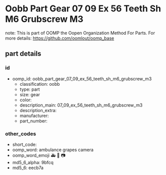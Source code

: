 # Oobb Part Gear 07 09 Ex 56 Teeth Sh M6 Grubscrew M3  

note: This is part of OOMP the Oopen Organization Method For Parts. For more details: https://github.com/oomlout/oomp_base

##  part details





### id
* oomp_id: oobb_part_gear_07_09_ex_56_teeth_sh_m6_grubscrew_m3
  * classification: oobb
  * type: part
  * size: gear
  * color: 
  * description_main: 07_09_ex_56_teeth_sh_m6_grubscrew_m3
  * description_extra: 
  * manufacturer: 
  * part_number: 

### other_codes
* short_code: 
* oomp_word: ambulance grapes camera
* oomp_word_emoji :ambulance: :grapes: :camera:
* md5_6_alpha: 9bfcq
* md5_6: eecb7a